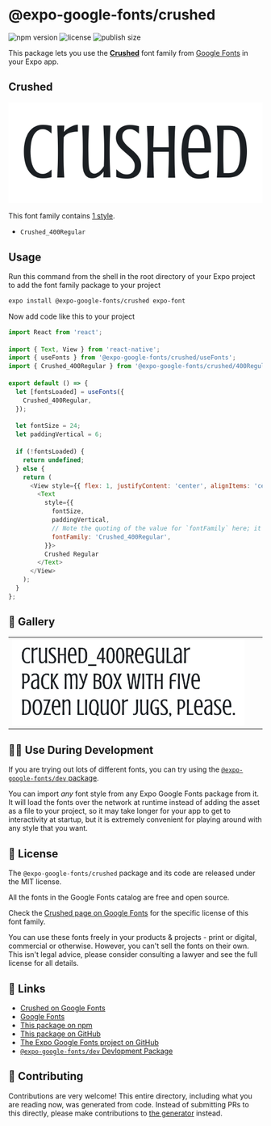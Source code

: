# @expo-google-fonts/crushed

![npm version](https://flat.badgen.net/npm/v/@expo-google-fonts/crushed)
![license](https://flat.badgen.net/github/license/expo/google-fonts)
![publish size](https://flat.badgen.net/packagephobia/install/@expo-google-fonts/crushed)

This package lets you use the [**Crushed**](https://fonts.google.com/specimen/Crushed) font family from [Google Fonts](https://fonts.google.com/) in your Expo app.

## Crushed

![Crushed](./font-family.png)

This font family contains [1 style](#-gallery).

- `Crushed_400Regular`

## Usage

Run this command from the shell in the root directory of your Expo project to add the font family package to your project
```sh
expo install @expo-google-fonts/crushed expo-font
```

Now add code like this to your project
```js
import React from 'react';

import { Text, View } from 'react-native';
import { useFonts } from '@expo-google-fonts/crushed/useFonts';
import { Crushed_400Regular } from '@expo-google-fonts/crushed/400Regular';

export default () => {
  let [fontsLoaded] = useFonts({
    Crushed_400Regular,
  });

  let fontSize = 24;
  let paddingVertical = 6;

  if (!fontsLoaded) {
    return undefined;
  } else {
    return (
      <View style={{ flex: 1, justifyContent: 'center', alignItems: 'center' }}>
        <Text
          style={{
            fontSize,
            paddingVertical,
            // Note the quoting of the value for `fontFamily` here; it expects a string!
            fontFamily: 'Crushed_400Regular',
          }}>
          Crushed Regular
        </Text>
      </View>
    );
  }
};

```

## 🔡 Gallery


||||
|-|-|-|
|![Crushed_400Regular](.//400Regular/Crushed_400Regular.ttf.png)||||


## 👩‍💻 Use During Development

If you are trying out lots of different fonts, you can try using the [`@expo-google-fonts/dev` package](https://github.com/freeboub/google-fonts/tree/master/font-packages/dev#readme).

You can import *any* font style from any Expo Google Fonts package from it. It will load the fonts
over the network at runtime instead of adding the asset as a file to your project, so it may take longer
for your app to get to interactivity at startup, but it is extremely convenient
for playing around with any style that you want.

## 📖 License

The `@expo-google-fonts/crushed` package and its code are released under the MIT license.

All the fonts in the Google Fonts catalog are free and open source.

Check the [Crushed page on Google Fonts](https://fonts.google.com/specimen/Crushed) for the specific license of this font family.

You can use these fonts freely in your products & projects - print or digital, commercial or otherwise. However, you can't sell the fonts on their own. This isn't legal advice, please consider consulting a lawyer and see the full license for all details.

## 🔗 Links

- [Crushed on Google Fonts](https://fonts.google.com/specimen/Crushed)
- [Google Fonts](https://fonts.google.com/)
- [This package on npm](https://www.npmjs.com/package/@expo-google-fonts/crushed)
- [This package on GitHub](https://github.com/freeboub/google-fonts/tree/master/font-packages/crushed)
- [The Expo Google Fonts project on GitHub](https://github.com/freeboub/google-fonts)
- [`@expo-google-fonts/dev` Devlopment Package](https://github.com/freeboub/google-fonts/tree/master/font-packages/dev)

## 🤝 Contributing

Contributions are very welcome! This entire directory, including what you are reading now, was generated from code. Instead of submitting PRs to this directly, please make contributions to [the generator](https://github.com/freeboub/google-fonts/tree/master/packages/generator) instead.
